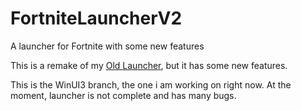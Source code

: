 # FortniteLauncherV2
A launcher for Fortnite with some new features 

This is a remake of my [Old Launcher](https://github.com/Jurij15/FortniteLauncher), but 
it has some new features.

This is the WinUI3 branch, the one i am working on right now.
At the moment, launcher is not complete and has many bugs.
